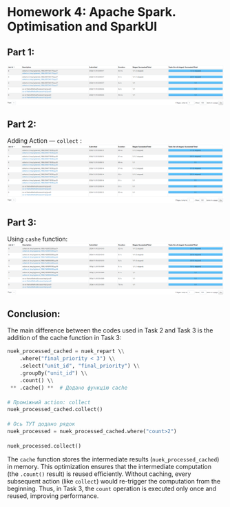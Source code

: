 # Homework 4: Apache Spark. Optimisation and SparkUІ

## Part 1: 
![Task 1](./img/task_1.PNG)

## Part 2: 
Adding Action — `collect` :
![Task 2](./img/task_2.PNG)

## Part 3:
Using `cashe` function:
![Task 3](./img/task_3.PNG)

## Conclusion:

The main difference between the codes used in Task 2 and Task 3 is the addition of the cache function in Task 3:

```python
nuek_processed_cached = nuek_repart \\
    .where("final_priority < 3") \\
    .select("unit_id", "final_priority") \\
    .groupBy("unit_id") \\
    .count() \\
 ** .cache() **  # Додано функцію cache

# Проміжний action: collect
nuek_processed_cached.collect()

# Ось ТУТ додано рядок
nuek_processed = nuek_processed_cached.where("count>2")

nuek_processed.collect()
```

The `cache` function stores the intermediate results (`nuek_processed_cached`) in memory. This optimization ensures that the intermediate computation (the `.count()` result) is reused efficiently. Without caching, every subsequent action (like `collect`) would re-trigger the computation from the beginning. Thus, in Task 3, the `count` operation is executed only once and reused, improving performance.
